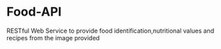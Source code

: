 # Food-API
RESTful Web Service to provide food identification,nutritional values and recipes from the image provided
